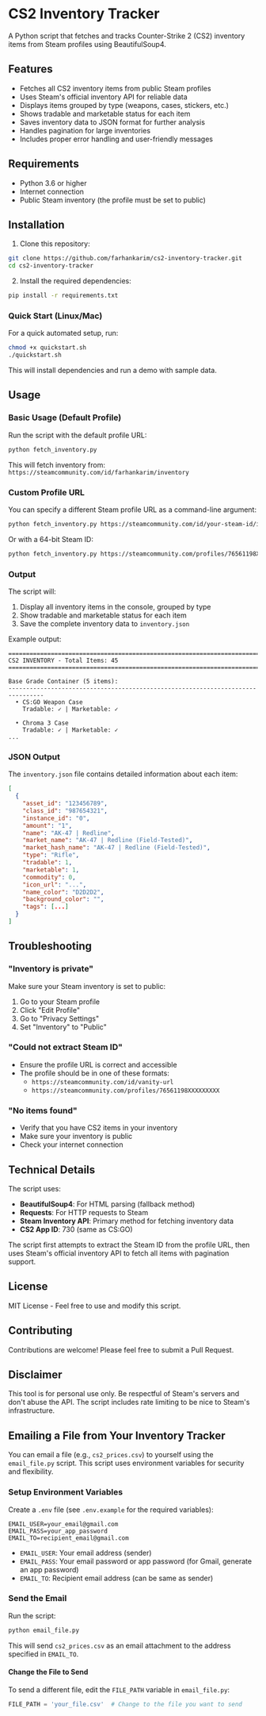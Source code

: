 # CS2 Inventory Tracker

A Python script that fetches and tracks Counter-Strike 2 (CS2) inventory items from Steam profiles using BeautifulSoup4.

## Features

- Fetches all CS2 inventory items from public Steam profiles
- Uses Steam's official inventory API for reliable data
- Displays items grouped by type (weapons, cases, stickers, etc.)
- Shows tradable and marketable status for each item
- Saves inventory data to JSON format for further analysis
- Handles pagination for large inventories
- Includes proper error handling and user-friendly messages

## Requirements

- Python 3.6 or higher
- Internet connection
- Public Steam inventory (the profile must be set to public)

## Installation

1. Clone this repository:
```bash
git clone https://github.com/farhankarim/cs2-inventory-tracker.git
cd cs2-inventory-tracker
```

2. Install the required dependencies:
```bash
pip install -r requirements.txt
```

### Quick Start (Linux/Mac)

For a quick automated setup, run:
```bash
chmod +x quickstart.sh
./quickstart.sh
```

This will install dependencies and run a demo with sample data.

## Usage

### Basic Usage (Default Profile)

Run the script with the default profile URL:
```bash
python fetch_inventory.py
```

This will fetch inventory from: `https://steamcommunity.com/id/farhankarim/inventory`

### Custom Profile URL

You can specify a different Steam profile URL as a command-line argument:
```bash
python fetch_inventory.py https://steamcommunity.com/id/your-steam-id/inventory
```

Or with a 64-bit Steam ID:
```bash
python fetch_inventory.py https://steamcommunity.com/profiles/76561198XXXXXXXXX/inventory
```

### Output

The script will:
1. Display all inventory items in the console, grouped by type
2. Show tradable and marketable status for each item
3. Save the complete inventory data to `inventory.json`

Example output:
```
================================================================================
CS2 INVENTORY - Total Items: 45
================================================================================

Base Grade Container (5 items):
--------------------------------------------------------------------------------
  • CS:GO Weapon Case
    Tradable: ✓ | Marketable: ✓

  • Chroma 3 Case
    Tradable: ✓ | Marketable: ✓
...
```

### JSON Output

The `inventory.json` file contains detailed information about each item:
```json
[
  {
    "asset_id": "123456789",
    "class_id": "987654321",
    "instance_id": "0",
    "amount": "1",
    "name": "AK-47 | Redline",
    "market_name": "AK-47 | Redline (Field-Tested)",
    "market_hash_name": "AK-47 | Redline (Field-Tested)",
    "type": "Rifle",
    "tradable": 1,
    "marketable": 1,
    "commodity": 0,
    "icon_url": "...",
    "name_color": "D2D2D2",
    "background_color": "",
    "tags": [...]
  }
]
```

## Troubleshooting

### "Inventory is private"
Make sure your Steam inventory is set to public:
1. Go to your Steam profile
2. Click "Edit Profile"
3. Go to "Privacy Settings"
4. Set "Inventory" to "Public"

### "Could not extract Steam ID"
- Ensure the profile URL is correct and accessible
- The profile should be in one of these formats:
  - `https://steamcommunity.com/id/vanity-url`
  - `https://steamcommunity.com/profiles/76561198XXXXXXXXX`

### "No items found"
- Verify that you have CS2 items in your inventory
- Make sure your inventory is public
- Check your internet connection

## Technical Details

The script uses:
- **BeautifulSoup4**: For HTML parsing (fallback method)
- **Requests**: For HTTP requests to Steam
- **Steam Inventory API**: Primary method for fetching inventory data
- **CS2 App ID**: 730 (same as CS:GO)

The script first attempts to extract the Steam ID from the profile URL, then uses Steam's official inventory API to fetch all items with pagination support.

## License

MIT License - Feel free to use and modify this script.

## Contributing

Contributions are welcome! Please feel free to submit a Pull Request.

## Disclaimer

This tool is for personal use only. Be respectful of Steam's servers and don't abuse the API. The script includes rate limiting to be nice to Steam's infrastructure.

## Emailing a File from Your Inventory Tracker

You can email a file (e.g., `cs2_prices.csv`) to yourself using the `email_file.py` script. This script uses environment variables for security and flexibility.

### Setup Environment Variables
Create a `.env` file (see `.env.example` for the required variables):

```
EMAIL_USER=your_email@gmail.com
EMAIL_PASS=your_app_password
EMAIL_TO=recipient_email@gmail.com
```

- `EMAIL_USER`: Your email address (sender)
- `EMAIL_PASS`: Your email password or app password (for Gmail, generate an app password)
- `EMAIL_TO`: Recipient email address (can be same as sender)

### Send the Email
Run the script:

```bash
python email_file.py
```

This will send `cs2_prices.csv` as an email attachment to the address specified in `EMAIL_TO`.

#### Change the File to Send
To send a different file, edit the `FILE_PATH` variable in `email_file.py`:

```python
FILE_PATH = 'your_file.csv'  # Change to the file you want to send
```